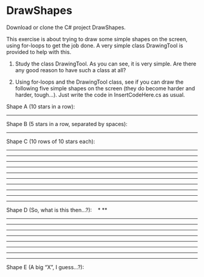 # DrawShapes
Download or clone the C# project DrawShapes.

This exercise is about trying to draw some simple shapes on the screen, using for-loops to get the job done. A very simple class DrawingTool is provided to help with this.  

1. Study the class DrawingTool. As you can see, it is very simple. Are there any good reason to have such a class at all? 

2. Using for-loops and the DrawingTool class, see if you can draw the following five simple shapes on the screen (they do become harder and harder, tough…). Just write the code in InsertCodeHere.cs as usual.   

Shape A (10 stars in a row):
**********

Shape B (5 stars in a row, separated by spaces):   
* * * * *

Shape C (10 rows of 10 stars each):   
**********
**********
**********
**********
**********
**********
**********
**********
**********
**********

Shape D (So, what is this then…?):   
*
**
***
****
*****
******
*******
********
*********
**********

Shape E (A big “X”, I guess…?): 

